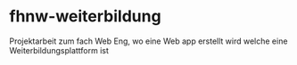 fhnw-weiterbildung
==================

Projektarbeit zum fach Web Eng, wo eine Web app erstellt wird welche eine Weiterbildungsplattform ist
